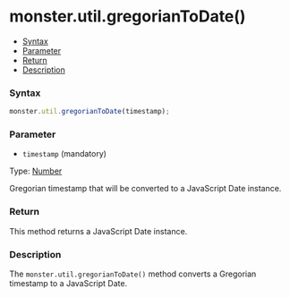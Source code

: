 # monster.util.gregorianToDate()

* [Syntax](#syntax)
* [Parameter](#parameter)
* [Return](#return)
* [Description](#description)

### Syntax
```javascript
monster.util.gregorianToDate(timestamp);
```

### Parameter
* `timestamp` (mandatory)

 Type: [Number][integer]

 Gregorian timestamp that will be converted to a JavaScript Date instance.

### Return
This method returns a JavaScript Date instance.

### Description
The `monster.util.gregorianToDate()` method converts a Gregorian timestamp to a JavaScript Date.

[integer]: https://developer.mozilla.org/en-US/docs/Web/JavaScript/Guide/Values,_variables,_and_literals#Integers